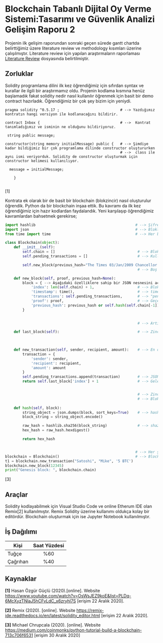 # Blockchain Tabanlı Dijital Oy Verme Sistemi:Tasarımı ve Güvenlik Analizi Gelişim Raporu 2

Projenin ilk gelişim raporundan sonraki geçen sürede gantt chartda belirttiğimiz üzere literature review ve methodology kısımları üzerine çalışılmıştır.
Literature review için yapılan araştırmaların raporlaması [Literature Review](https://github.com/kilicarslantugce/electronic_voting_system/blob/main/literatureReview.md) dosyasında belirtilmiştir.


## Zorluklar

Solidity programlama dilini ilk kez öğrendiğimiz için sıfırdan syntax ve kurallar ile ilgili bir araştırmamız oldu. Projenin kodlama kısmına henüz başlamadık fakat solidity nedir nasıl kullanılır öğrenmek için basit bir demo contract hazırladık. Öğrendiğimiz bir çok şey bizim için yeniydi.


```solidity
pragma solidity ^0.5.17 ;                            # --> Yazdığımız kontratın hangi versiyon ile kodlanacağını bildirir.

contract Inbox {                                     # -->  Kontrat tanımladığımız ve isminin ne olduğunu bildiriyoruz.
    
 string public message;
 
constructor(string memory initialMessage) public {   # --> Şimdiye kadar bildiğimiz bir çok programlama dilinde constructor oluştururken
                                                     # -->  class ile aynı ismi veriyorduk. Solidity de constructor oluşturmak için constructor kelimesi kullanılıyor.
       
  message = initialMessage;
        
    }
    
```
[1]

Kontrata ek olarak bir de basit bir blockchain (blokzincir) nasıl oluşturulur öğrendik. Python da bir blockchain inşaa ettik. Bu kavramı da ilk kez öğrendiğimiz için hazır kodlardan faydalandık. Yeni karşılaşıp öğrendiğimiz kavramlardan bahsetmek gerekirse;

```python
import hashlib                                              # --> Şifreleme için hashlib kullanılır. Haslib, verileri farklı algoritmalar kullanarak şifrelemeyi sağlayan bir                                                                       kütüphanedir. En basitten en karmaşığa kullandığı şireleme algoritmaları şunlardır:md5, sha1, sha224, sha256,                                                                     sha384, sha512.
import json                                                 # --> Blokları biçimlendirmek için JSON kullanılır
from time import time                                       # --> Her bloğun zaman damgası için time import edilir.

class Blockchain(object): 
    def __init__(self):
        self.chain = []                                      # --> Blokların ekleneceği boş liste. Blokchain burda oluşur.
        self.pending_transactions = []                       # --> Kullanıcılar veri akışı yaptığında işlem onaylayıp yeni bir bloğa eklenene kadar işlemler bu dizide saklanır.

        self.new_block(previous_hash="The Times 03/Jan/2009 Chancellor on brink of second bailout for banks.", proof=100) # --> İleride tanımlanacak bir yöntem. Her bloğu                                                                                                                                       zincire eklemek için kullanılır. 
                                                             # --> Boş bir zincir kullanıma hazır. Zincire eklenecek bloklar tanımlanır.

    def new_block(self, proof, previous_hash=None):
        block = { --> Aşağıdaki özelliklere sahip bir JSON nesnesini açıklayan bir blok değişkeni tanımlanır.
            'index': len(self.chain) + 1,                    # --> Blok zincirin uzunluğunna 1 eklenir. Bu ilkem tek bir bloğu referans almak için kullanılır.
            'timestamp': time(),                             # --> time () import edilerek, blok oluşturulduğunda damgalanır. Bu sayede kullanıcılar işlemlerinin zincir üzerinde                                                                    ne zaman onaylandığını kontrol edebilir.
            'transactions': self.pending_transactions,       # --> "pending" listesinde bulunan tüm işlemler yeni bloğa dahil edilir.
            'proof': proof,                                  # --> Geçerli bir "nonce" veya "proof" bulduğunu düşünen madenciden gelir. 
            'previous_hash': previous_hash or self.hash(self.chain[-1]), # --> En son onaylanan bloğun karma bir versiyonunu tutar.
        }
        

                                                             # --> Artık oluşturulan her blok bu özellikleri taşıyacak. Bu oluşturulan blokları zincire eklemek için;

    def last_block(self):                                    # --> Zincir çağırılıp en son eklenen bloğu alabilmek için bir last_block () forksiyonu tanımlanır.
 
       

    def new_transaction(self, sender, recipient, amount):    # --> En önemli üç değişkeni içeren bir new_transaction () fonksiyonu oluşturulur. Gönderen, Alıcı ve Miktar en önemli                                                                  3 değişkendir. 
        transaction = {
            'sender': sender,
            'recipient': recipient,
            'amount': amount
        }
        self.pending_transactions.append(transaction)        # --> JSON nesnesi pending_transactions havuzuna eklenir. Yeni bir blok çıkarılıp blok zincirimize eklenene kadar                                                                      belirsizlik içindedir.
        return self.last_block['index'] + 1                  # --> Gelecekte referans olması için, yeni işlemin ekleneceği bloğun dizini döndürülür.


                                                             # --> Zincir ve bloklar oluşturulup bağlandıktan sonra şifreleme kısmına geçilir.
                                                             # --> Blok zinciri, bazı metin dizelerini alan (bir Unicode değeri olarak saklanan) ve 64 karakter uzunluğunda                                                                          şifrelenmiş bir dizi veren bir şifreleme hash işlevi olan SHA-256'yı kullanır.
    
    def hash(self, block):
        string_object = json.dumps(block, sort_keys=True)    # --> hash () yöntemi yeni bloğum alır ve anahtarını değiştirir.
        block_string = string_object.encode()

        raw_hash = hashlib.sha256(block_string)              # --> sha256 kullanılarak şifreleme işlemi yapılır.
        hex_hash = raw_hash.hexdigest()

        return hex_hash


                                                            # --> Her şey hazır. Zincir oluşturulur.
blockchain = Blockchain()                                   # --> Blockchain sınıfından bir nesne oluşturulur. Ardından bazı sahte işlemler eklenerek bunları zincire eklenen                                                                       bloklarda listelenir.        
t1 = blockchain.new_transaction("Satoshi", "Mike", '5 BTC')
blockchain.new_block(12345)
print("Genesis block: ", blockchain.chain)


```
[3]


## Araçlar

Solidity kodlayabilmek için Visual Studio Code ve online Etherum IDE olan Remix[2] kullanılmıştır. Remix Solidity üzerine kullanımı oldukça kolay bir editördür. Blockchain oluşturmak için ise Jupyter Notebook kullanılmıştır.

## İş Dağılımı

| Kişi        | Saat Yüzdesi    |
| ------------- |:-------------:|
|Tuğçe       | %60           |
|Çağrıhan       | %40           |

## Kaynaklar

**[1]** Hasan Özgür Güçlü (2020).[online]. Website https://www.youtube.com/watch?v=OsWsJEZ9koE&list=PLDq-6McXyzTNlaJ5hCFvLdC_x6zryhl7S [erişim 22 Aralık 2020]. 

**[2]** Remix (2020). [online]. Website https://remix-ide.readthedocs.io/en/latest/solidity_editor.html [erişim 22 Aralık 2020]. 

**[3]** Michael Chrupcala (2020). [online]. Website https://medium.com/coinmonks/python-tutorial-build-a-blockchain-713c706f6531 [erişim 30 Aralık 2020]
